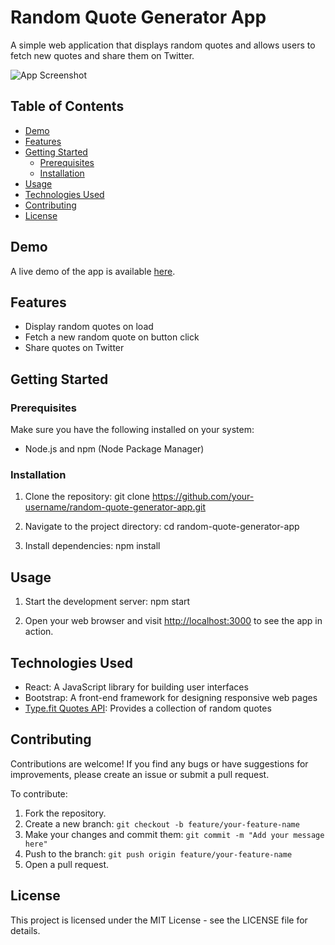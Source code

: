 # Random Quote Generator App

A simple web application that displays random quotes and allows users to fetch new quotes and share them on Twitter.

![App Screenshot](../randomquotegeneratorapp/src/screenshot.png)

## Table of Contents

- [Demo](#demo)
- [Features](#features)
- [Getting Started](#getting-started)
  - [Prerequisites](#prerequisites)
  - [Installation](#installation)
- [Usage](#usage)
- [Technologies Used](#technologies-used)
- [Contributing](#contributing)
- [License](#license)

## Demo

A live demo of the app is available [here](https://your-app-demo-link.com).

## Features

- Display random quotes on load
- Fetch a new random quote on button click
- Share quotes on Twitter

## Getting Started

### Prerequisites

Make sure you have the following installed on your system:

- Node.js and npm (Node Package Manager)

### Installation

1. Clone the repository:
   git clone https://github.com/your-username/random-quote-generator-app.git

2. Navigate to the project directory:
   cd random-quote-generator-app

3. Install dependencies:
   npm install

## Usage

1. Start the development server:
   npm start

2. Open your web browser and visit [http://localhost:3000](http://localhost:3000) to see the app in action.

## Technologies Used

- React: A JavaScript library for building user interfaces
- Bootstrap: A front-end framework for designing responsive web pages
- [Type.fit Quotes API](https://type.fit/api/quotes): Provides a collection of random quotes

## Contributing

Contributions are welcome! If you find any bugs or have suggestions for improvements, please create an issue or submit a pull request.

To contribute:

1. Fork the repository.
2. Create a new branch: `git checkout -b feature/your-feature-name`
3. Make your changes and commit them: `git commit -m "Add your message here"`
4. Push to the branch: `git push origin feature/your-feature-name`
5. Open a pull request.

## License

This project is licensed under the MIT License - see the LICENSE file for details.
